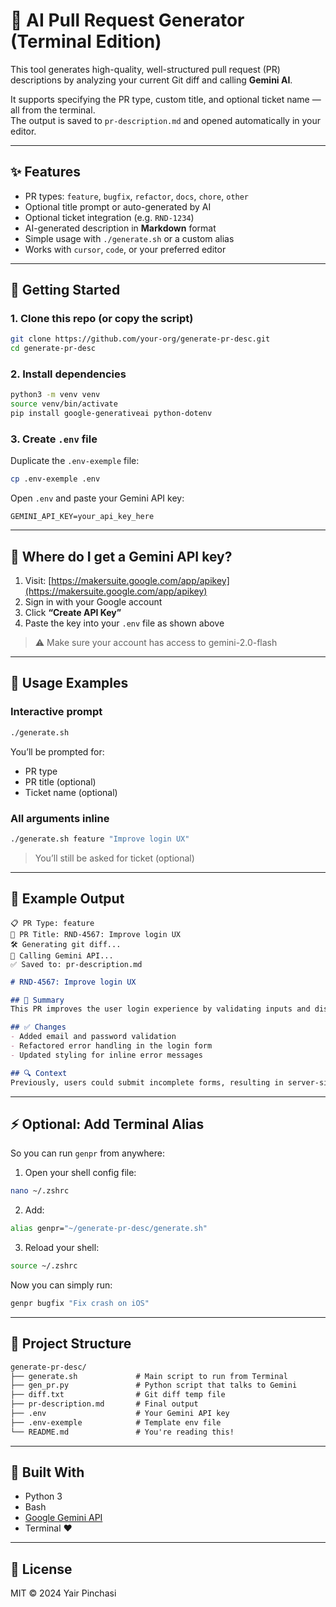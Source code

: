 # 🧠 AI Pull Request Generator (Terminal Edition)

This tool generates high-quality, well-structured pull request (PR) descriptions by analyzing your current Git diff and calling **Gemini AI**.

It supports specifying the PR type, custom title, and optional ticket name — all from the terminal.  
The output is saved to `pr-description.md` and opened automatically in your editor.

---

## ✨ Features

- PR types: `feature`, `bugfix`, `refactor`, `docs`, `chore`, `other`
- Optional title prompt or auto-generated by AI
- Optional ticket integration (e.g. `RND-1234`)
- AI-generated description in **Markdown** format
- Simple usage with `./generate.sh` or a custom alias
- Works with `cursor`, `code`, or your preferred editor

---

## 🚀 Getting Started

### 1. Clone this repo (or copy the script)

```bash
git clone https://github.com/your-org/generate-pr-desc.git
cd generate-pr-desc
```

### 2. Install dependencies

```bash
python3 -m venv venv
source venv/bin/activate
pip install google-generativeai python-dotenv
```

### 3. Create `.env` file

Duplicate the `.env-exemple` file:

```bash
cp .env-exemple .env
```

Open `.env` and paste your Gemini API key:

```
GEMINI_API_KEY=your_api_key_here
```

---

## 🔐 Where do I get a Gemini API key?

1. Visit: [https://makersuite.google.com/app/apikey](https://makersuite.google.com/app/apikey)
2. Sign in with your Google account
3. Click **“Create API Key”**
4. Paste the key into your `.env` file as shown above

> ⚠️ Make sure your account has access to gemini-2.0-flash

---

## 🧪 Usage Examples

### Interactive prompt

```bash
./generate.sh
```

You’ll be prompted for:
- PR type
- PR title (optional)
- Ticket name (optional)

### All arguments inline

```bash
./generate.sh feature "Improve login UX"
```

> You’ll still be asked for ticket (optional)

---

## 📄 Example Output

```
📋 PR Type: feature
📝 PR Title: RND-4567: Improve login UX
🛠️ Generating git diff...
🤖 Calling Gemini API...
✅ Saved to: pr-description.md
```

```markdown
# RND-4567: Improve login UX

## 🧠 Summary
This PR improves the user login experience by validating inputs and displaying inline error messages.

## ✅ Changes
- Added email and password validation
- Refactored error handling in the login form
- Updated styling for inline error messages

## 🔍 Context
Previously, users could submit incomplete forms, resulting in server-side errors. This update resolves that by handling issues client-side.
```

---

## ⚡️ Optional: Add Terminal Alias

So you can run `genpr` from anywhere:

1. Open your shell config file:

```bash
nano ~/.zshrc
```

2. Add:

```bash
alias genpr="~/generate-pr-desc/generate.sh"
```

3. Reload your shell:

```bash
source ~/.zshrc
```

Now you can simply run:

```bash
genpr bugfix "Fix crash on iOS"
```

---

## 📁 Project Structure

```txt
generate-pr-desc/
├── generate.sh             # Main script to run from Terminal
├── gen_pr.py               # Python script that talks to Gemini
├── diff.txt                # Git diff temp file
├── pr-description.md       # Final output
├── .env                    # Your Gemini API key
├── .env-exemple            # Template env file
└── README.md               # You're reading this!
```

---

## 🧠 Built With

- Python 3
- Bash
- [Google Gemini API](https://ai.google.dev/)
- Terminal ❤️

---

## 📄 License

MIT © 2024 Yair Pinchasi
